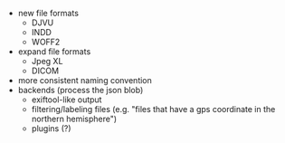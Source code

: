 * new file formats
  * DJVU
  * INDD
  * WOFF2
* expand file formats
  * Jpeg XL
  * DICOM
* more consistent naming convention
* backends (process the json blob)
  * exiftool-like output
  * filtering/labeling files (e.g. "files that have a gps coordinate in the northern hemisphere")
  * plugins (?)
